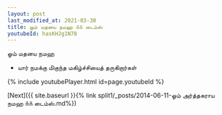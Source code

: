 ```yaml
---
layout: post
last_modified_at: 2021-03-30
title: ஓம் மதனய நமஹ ௧௧ டைம்ஸ்
youtubeId: hasKHJg1N78
---
```

 
 
 ஓம் மதனய நமஹ  
 
 -  யார் நமக்கு மிகுந்த மகிழ்ச்சியைத் தருகிறார்கள் 
 
  
 
  
 
 
 
 
 
 


{% include youtubePlayer.html id=page.youtubeId %}
 
[Next]({{ site.baseurl }}{% link  split1/_posts/2014-06-11-ஓம் அர்த்தகராய நமஹ ௧௧ டைம்ஸ்.md%})
 

